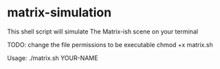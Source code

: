 # matrix-simulation
This shell script will simulate The Matrix-ish scene on your terminal

TODO:
change the file permissions to be executable
chmod +x matrix.sh

Usage:
./matrix.sh YOUR-NAME
